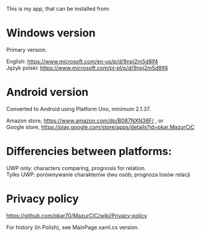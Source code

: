 
 This is my app, that can be installed from:

# Windows version
Primary version.

 English: https://www.microsoft.com/en-us/p/d/9npj2m5d8lf4  <br />
 Język polski: https://www.microsoft.com/pl-pl/p/d/9npj2m5d8lf4

# Android version
 Converted to Android using Platform Uno, minimum 2.1.37.

 Amazon store, https://www.amazon.com/dp/B087NXN38F/ , or <br />
 Google store, https://play.google.com/store/apps/details?id=pkar.MazurCiC

# Differencies between platforms:
 UWP only: characters comparing, prognosis for relation. <br />
 Tylko UWP: porównywanie charakterów dwu osób; prognoza losów relacji

# Privacy policy
 https://github.com/pkar70/MazurCIC/wiki/Privacy-policy



 For history (in Polish), see MainPage.xaml.cs version.
